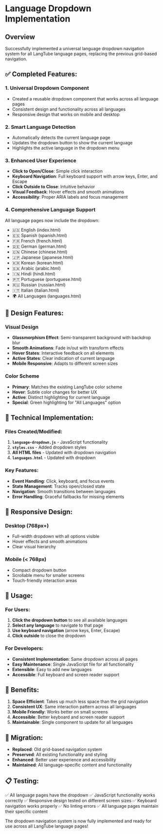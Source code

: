 # Language Dropdown Implementation

## Overview
Successfully implemented a universal language dropdown navigation system for all LangTube language pages, replacing the previous grid-based navigation.

## ✅ **Completed Features:**

### 1. **Universal Dropdown Component**
- Created a reusable dropdown component that works across all language pages
- Consistent design and functionality across all languages
- Responsive design that works on mobile and desktop

### 2. **Smart Language Detection**
- Automatically detects the current language page
- Updates the dropdown button to show the current language
- Highlights the active language in the dropdown menu

### 3. **Enhanced User Experience**
- **Click to Open/Close**: Simple click interaction
- **Keyboard Navigation**: Full keyboard support with arrow keys, Enter, and Escape
- **Click Outside to Close**: Intuitive behavior
- **Visual Feedback**: Hover effects and smooth animations
- **Accessibility**: Proper ARIA labels and focus management

### 4. **Comprehensive Language Support**
All language pages now include the dropdown:
- 🇺🇸 English (index.html)
- 🇪🇸 Spanish (spanish.html)
- 🇫🇷 French (french.html)
- 🇩🇪 German (german.html)
- 🇨🇳 Chinese (chinese.html)
- 🇯🇵 Japanese (japanese.html)
- 🇰🇷 Korean (korean.html)
- 🇸🇦 Arabic (arabic.html)
- 🇮🇳 Hindi (hindi.html)
- 🇵🇹 Portuguese (portuguese.html)
- 🇷🇺 Russian (russian.html)
- 🇮🇹 Italian (italian.html)
- 🌍 All Languages (languages.html)

## 🎨 **Design Features:**

### Visual Design
- **Glassmorphism Effect**: Semi-transparent background with backdrop blur
- **Smooth Animations**: Fade in/out with transform effects
- **Hover States**: Interactive feedback on all elements
- **Active States**: Clear indication of current language
- **Mobile Responsive**: Adapts to different screen sizes

### Color Scheme
- **Primary**: Matches the existing LangTube color scheme
- **Hover**: Subtle color changes for better UX
- **Active**: Distinct highlighting for current language
- **Special**: Green highlighting for "All Languages" option

## 🔧 **Technical Implementation:**

### Files Created/Modified:
1. **`language-dropdown.js`** - JavaScript functionality
2. **`styles.css`** - Added dropdown styles
3. **All HTML files** - Updated with dropdown navigation
4. **`languages.html`** - Updated with dropdown

### Key Features:
- **Event Handling**: Click, keyboard, and focus events
- **State Management**: Tracks open/closed state
- **Navigation**: Smooth transitions between languages
- **Error Handling**: Graceful fallbacks for missing elements

## 📱 **Responsive Design:**

### Desktop (768px+)
- Full-width dropdown with all options visible
- Hover effects and smooth animations
- Clear visual hierarchy

### Mobile (< 768px)
- Compact dropdown button
- Scrollable menu for smaller screens
- Touch-friendly interaction areas

## 🚀 **Usage:**

### For Users:
1. **Click the dropdown button** to see all available languages
2. **Select any language** to navigate to that page
3. **Use keyboard navigation** (arrow keys, Enter, Escape)
4. **Click outside** to close the dropdown

### For Developers:
- **Consistent Implementation**: Same dropdown across all pages
- **Easy Maintenance**: Single JavaScript file for all functionality
- **Extensible**: Easy to add new languages
- **Accessible**: Full keyboard and screen reader support

## 🎯 **Benefits:**

1. **Space Efficient**: Takes up much less space than the grid navigation
2. **Consistent UX**: Same interaction pattern across all languages
3. **Mobile Friendly**: Works better on small screens
4. **Accessible**: Better keyboard and screen reader support
5. **Maintainable**: Single component to update for all languages

## 🔄 **Migration:**

- **Replaced**: Old grid-based navigation system
- **Preserved**: All existing functionality and styling
- **Enhanced**: Better user experience and accessibility
- **Maintained**: All language-specific content and functionality

## 📋 **Testing:**

✅ All language pages have the dropdown
✅ JavaScript functionality works correctly
✅ Responsive design tested on different screen sizes
✅ Keyboard navigation works properly
✅ No linting errors
✅ All language pages maintain their specific content

The dropdown navigation system is now fully implemented and ready for use across all LangTube language pages!
